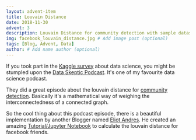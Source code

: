 ```yaml
---
layout: advent-item
title: Louvain Distance
date: 2018-11-30
advent: 3
description: Louvain Distance for community detection with sample dataset # Add post description (optional)
img: facebook_louvain_distance.jpg # Add image post (optional)
tags: [Blog, Advent, Data]
author: # Add name author (optional)
---
```

If you took part in the [Kaggle survey][kaggle-survey] about data science,
you might be stumpled upon the [Data Skeptic Podcast][dsp].
It's one of my favourite data science podcast.

They did a great episode about the louvain distance for [community detection][source].
Basically it's a mathematical way of weighing the interconnectedness of a connected graph.

So the cool thing about this podcast episode, there is a beautiful implementation by another Blogger named  [Eliot Andres][jupyter]. He created an amazing [Tutorial/Jupyter Notebook][jupyter] to calculate the louvain distance for facebook friends.



[kaggle-survey]:https://www.kaggle.com/surveys/2017
[dsp]: https://dataskeptic.com
[jupyter]:  https://ndres.me/post/friend-graph-tutorial/
[source]:   https://dataskeptic.com/blog/episodes/2018/louvain-method-for-community-detection
